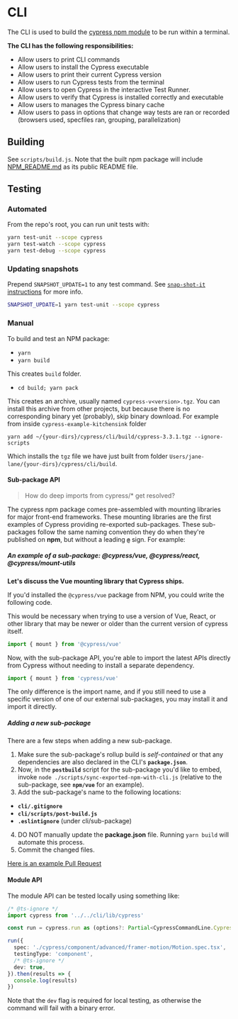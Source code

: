 # CLI

The CLI is used to build the [cypress npm module](https://www.npmjs.com/package/cypress) to be run within a terminal.

**The CLI has the following responsibilities:**

- Allow users to print CLI commands
- Allow users to install the Cypress executable
- Allow users to print their current Cypress version
- Allow users to run Cypress tests from the terminal
- Allow users to open Cypress in the interactive Test Runner.
- Allow users to verify that Cypress is installed correctly and executable
- Allow users to manages the Cypress binary cache
- Allow users to pass in options that change way tests are ran or recorded (browsers used, specfiles ran, grouping, parallelization)

## Building

See `scripts/build.js`. Note that the built npm package will include [NPM_README.md](NPM_README.md) as its public README file.

## Testing

### Automated

From the repo's root, you can run unit tests with:

```bash
yarn test-unit --scope cypress
yarn test-watch --scope cypress
yarn test-debug --scope cypress
```

### Updating snapshots

Prepend `SNAPSHOT_UPDATE=1` to any test command. See [`snap-shot-it` instructions](https://github.com/bahmutov/snap-shot-it#advanced-use) for more info.

```bash
SNAPSHOT_UPDATE=1 yarn test-unit --scope cypress
```

### Manual

To build and test an NPM package:

- `yarn`
- `yarn build`

This creates `build` folder.

- `cd build; yarn pack`

This creates an archive, usually named `cypress-v<version>.tgz`. You can install this archive from other projects, but because there is no corresponding binary yet (probably), skip binary download. For example from inside `cypress-example-kitchensink` folder

```shell
yarn add ~/{your-dirs}/cypress/cli/build/cypress-3.3.1.tgz --ignore-scripts
```

Which installs the `tgz` file we have just built from folder `Users/jane-lane/{your-dirs}/cypress/cli/build`.

#### Sub-package API

> How do deep imports from cypress/* get resolved?

The cypress npm package comes pre-assembled with mounting libraries for major front-end frameworks. These mounting libraries are the first examples of Cypress providing re-exported sub-packages. These sub-packages follow the same naming convention they do when they're published on **npm**, but without a leading **`@`** sign. For example:

##### An example of a sub-package: @cypress/vue, @cypress/react, @cypress/mount-utils

**Let's discuss the Vue mounting library that Cypress ships.**

If you'd installed the `@cypress/vue` package from NPM, you could write the following code.

This would be necessary when trying to use a version of Vue, React, or other library that may be newer or older than the current version of cypress itself.

```js
import { mount } from '@cypress/vue'
```

Now, with the sub-package API, you're able to import the latest APIs directly from Cypress without needing to install a separate dependency.

```js
import { mount } from 'cypress/vue'
```

The only difference is the import name, and if you still need to use a specific version of one of our external sub-packages, you may install it and import it directly.

##### Adding a new sub-package

There are a few steps when adding a new sub-package.

1. Make sure the sub-package's rollup build is _self-contained_ or that any dependencies are also declared in the CLI's **`package.json`**.
2. Now, in the **`postbuild`** script for the sub-package you'd like to embed, invoke `node ./scripts/sync-exported-npm-with-cli.js` (relative to the sub-package, see **`npm/vue`** for an example).
3. Add the sub-package's name to the following locations:
  - **`cli/.gitignore`**
  - **`cli/scripts/post-build.js`**
  - **`.eslintignore`** (under cli/sub-package)
4. DO NOT manually update the **package.json** file. Running `yarn build` will automate this process.
5. Commit the changed files.

[Here is an example Pull Request](https://github.com/cypress-io/cypress/pull/20930/files#diff-21b1fe66043572c76c549a4fc5f186e9a69c330b186fc91116b9b70a4d047902)

#### Module API

The module API can be tested locally using something like:

```typescript
/* @ts-ignore */
import cypress from '../../cli/lib/cypress'

const run = cypress.run as (options?: Partial<CypressCommandLine.CypressRunOptions>) => Promise<CypressCommandLine.CypressRunResult | CypressCommandLine.CypressFailedRunResult>

run({
  spec: './cypress/component/advanced/framer-motion/Motion.spec.tsx',
  testingType: 'component',
  /* @ts-ignore */
  dev: true,
}).then(results => {
  console.log(results)
})
```

Note that the `dev` flag is required for local testing, as otherwise the command will fail with a binary error.
